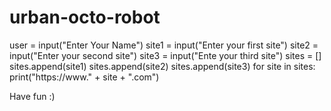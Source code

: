 # urban-octo-robot
user = input("Enter Your Name")
site1 = input("Enter your first site")
site2 = input("Enter your second site")
site3 = input("Ente your third site")
sites = []
sites.append(site1)
sites.append(site2)
sites.append(site3)
for site in sites:
    print("https://www." + site + ".com")

Have fun :)
